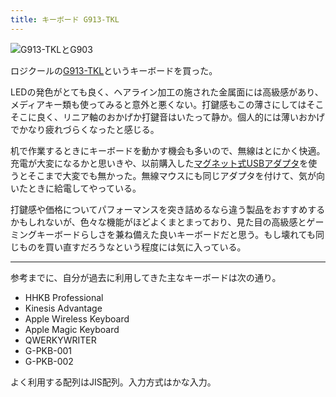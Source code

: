 ```yaml
---
title: キーボード G913-TKL
---
```


![](/images/2020-10-21-keyboard-g913-tkl.jpg "G913-TKLとG903")

ロジクールの[G913-TKL](https://www.amazon.co.jp/dp/B088BN6JKQ/?tag=r7kamura07-22)というキーボードを買った。

LEDの発色がとても良く、ヘアライン加工の施された金属面には高級感があり、メディアキー類も使ってみると意外と悪くない。打鍵感もこの薄さにしてはそこそこに良く、リニア軸のおかげか打鍵音はいたって静か。個人的には薄いおかげでかなり疲れづらくなったと感じる。

机で作業するときにキーボードを動かす機会も多いので、無線はとにかく快適。充電が大変になるかと思いきや、以前購入した[マグネット式USBアダプタ](/articles/2019-12-02-magnet-usb)を使うとそこまで大変でも無かった。無線マウスにも同じアダプタを付けて、気が向いたときに給電してやっている。

打鍵感や価格についてパフォーマンスを突き詰めるなら違う製品をおすすめするかもしれないが、色々な機能がほどよくまとまっており、見た目の高級感とゲーミングキーボードらしさを兼ね備えた良いキーボードだと思う。もし壊れても同じものを買い直すだろうなという程度には気に入っている。

---

参考までに、自分が過去に利用してきた主なキーボードは次の通り。

- HHKB Professional
- Kinesis Advantage
- Apple Wireless Keyboard
- Apple Magic Keyboard
- QWERKYWRITER
- G-PKB-001
- G-PKB-002

よく利用する配列はJIS配列。入力方式はかな入力。
